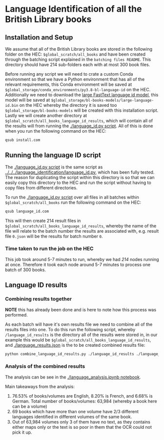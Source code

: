 # Language Identification of all the British Library books

## Installation and Setup

We assume that all of the British Library books are stored in the following folder on the HEC: `$global_scratch/all_books` and have been created through the batching script explained in the `batching files README`. This directory should have 214 sub-folders each with at most 300 book files.

Before running any script we will need to crate a custom Conda environment so that we have a Python environment that has all of the relevant requirements, this Conda environment will be saved at `$global_storage/conda_environments/py3.8-bl-language-id` on the HEC. Additionally we need to download the [large FastText language id model](https://fasttext.cc/docs/en/language-identification.html), this model will be saved at `$global_storage/bl-books-models/large-language-id.bin` on the HEC whereby the directory it is saved too `$global_storage/bl-books-models` will be created with this installation script. Lastly we will create another directory at `$global_scratch/all_books_language_id_results`, which will contain all of the results will from running the [./language_id.py script](./language_id.py). All of this is done when you run the following command on the HEC:

``` bash
qsub install.com
```

## Running the language ID script

The [./language_id.py script](./language_id.py) is the same script as [../../../language_identification/language_id.py](../../../language_identification/language_id.py), which has been fully tested. The reason for duplicating the script within this directory is so that we can easily copy this directory to the HEC and run the script without having to copy files from different directories.

To run the [./language_id.py script](./language_id.py) over all files in all batches within `$global_scratch/all_books` run the following command on the HEC:

``` bash
qsub language_id.com
```

This will then create 214 result files in `$global_scratch/all_books_language_id_results`, whereby the name of the file will relate to the batch number the results are associated with, e.g. result file `0.json` will be the results for batch number `0`.


### Time taken to run the job on the HEC

This job took around 5-7 minutes to run, whereby we had *214* nodes running at once. Therefore it took each node around 5-7 minutes to process one batch of 300 books.

## Language ID results

### Combining results together

**NOTE** this has already been done and is here to note how this process was performed.

As each batch will have it's own results file we need to combine all of the results files into one. To do this run the following script, whereby `/language_id_results` is the directory all of the results were stored in, in our example this would be `$global_scratch/all_books_language_id_results`, and [./language_results.json](./language_results.json) is the to be created combined results file:

``` bash
python combine_language_id_results.py ./language_id_results ./language_results.json
```

### Analysis of the combined results

The analysis can be see in the [./language_analysis.ipynb notebook](./language_analysis.ipynb).

Main takeaways from the analysis:

1. 76.53% of books/volumes are English, 8.20% is French, and 6.68% is German. Total number of books/volumes: 63,984 (whereby a book here can be a volume)
2. 69 books which have more than one volume have 2/3 different languages identified in different volumes of the same book.
3. Out of 63,984 volumes only 3 of them have no text, as they contains either maps only or the text is so poor in them that the OCR could not pick it up.
